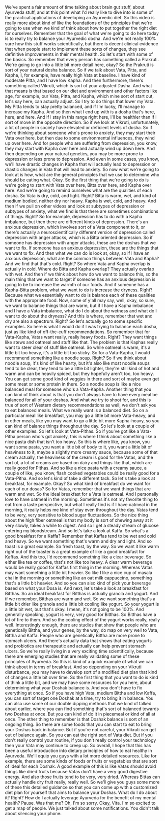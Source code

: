  We've spent a fair amount of time talking about brain gut stuff, about Ayurveda stuff, and at this point what I'd really like to dive into is some of the practical applications of developing an Ayurvedic diet. So this video is really more about kind of like the foundations of the principles that we're going to use when we kind of think about how to put together the right diet for ourselves. Remember that the goal of what we're going to do here today is to really try to balance your Ayurvedic dosha. And we're not really 100% sure how this stuff works scientifically, but there is decent clinical evidence that when people start to implement these sorts of changes, they see definitive improvements in their mental health. So let's start with some of the basics. So remember that every person has something called a Prakruti. We're going to go into a little bit more detail here, okay? So the Prakruti is sort of your natural dosha balance. So if we talk about Vata, Pitta, and Kapha, I, for example, have really high Vata at baseline. I have kind of moderate Pitta, and I have low Kapha. And then furthermore, there's something called Vikruti, which is sort of your adjusted Dasha. And what that means is that based on our diet and environment and other factors like age, for example, our Vata, Pitta, and Kapha, which mine sort of start out, let's say here, can actually adjust. So I try to do things that lower my Vata. My Pitta tends to stay pretty balanced, and if I'm lucky, I'll manage to increase my Kapha. And so then what I end up with is a dosha that's here, here, and here. And if I stay in this range right here, I'll be healthier than if I sort of move in the opposite direction. So if we look at Vikruti, unfortunately, a lot of people in society have elevated or deficient levels of dosha. So if we're thinking about someone who's prone to anxiety, they may start their Vata over here, but then due to some environmental influences, they wind up over here. And for people who are suffering from depression, you know, they may start with Kapha over here and actually wind up down here. And then depending on your natural genetics, you may be more prone to depression or less prone to depression. And even in some cases, you know, we'll have drastic changes in Kapha that will actually lead to depression or drastic changes in Vata that will lead to anxiety. So now what we're going to look at is how, what are the general principles that we use to determine who should be eating what. Okay. So the first thing that we're going to do is we're going to start with Vata over here, Bitta over here, and Kapha over here. And we're going to remind ourselves what are the qualities of each dosha. So Vata is dry, cold, and light. Right? Bitta is warm, wet, and kind of medium bodied, neither dry nor heavy. Kapha is wet, cold, and heavy. And then if we pull on other videos and look at subtypes of depression or subtypes of anxiety, what we find is that there are sometimes combinations of things. Right? So for example, depression has to do with a Kapha imbalance, but then there are different kinds of depression. There's an anxious depression, which involves sort of a Vata component to it, or there's actually a neuroscientifically different version of depression called depression with anger attacks, which is a Bitta oriented depression. So if someone has depression with anger attacks, these are the doshas that we want to fix. If someone has an anxious depression, these are the things that we want to fix. And then what we can do is look at, okay, so if I have an anxious depression, what are the common things between Vata and Kapha? And we find that that's cold. Right? So where Vata and Kapha overlap is actually in cold. Where do Bitta and Kapha overlap? They actually overlap with wet. And then if we think about how do we want to balance this, so the main thing that we want to target if someone has an anxious depression is going to be to increase the warmth of our foods. And if someone has a Kapha-Bitta problem, what we want to do is increase the dryness. Right? Because what we essentially want to do is balance each of these qualities with the appropriate food. Now, some of y'all may say, well, okay, so sure, we want to balance things that are warm, but if I have a Kapha imbalance and I have a Vata imbalance, what do I do about the wetness and what do I want to do about the dryness? And this is where, remember that wet and dry are also a spectrum. Right? So let's actually go to some specific examples. So here is what I would do if I was trying to balance each dosha, just as like kind of off-the-cuff recommendations. So remember that for Vata-Kapha, Vatas want really, really heavy foods. Right? They want things like stews and oatmeal and stuff like that. The problem is that Kaphas really want to steer clear of stuff like oatmeal. So while oatmeal is warm, it's a little bit too heavy, it's a little bit too sticky. So for a Vata-Kapha, I would recommend something like a noodle soup. Right? So if we think about noodle soup, it's kind of like hearty, but it's also like most noodle soups tend to be clear, they tend to be a little bit lighter, they're still kind of hot and warm and can be heavily spiced, but they hopefully aren't too, too heavy. You can get some good kind of veggies in there and sort of maybe even get some meat or some protein in there. So a noodle soup is like a nice balanced meal for someone who's a Vata-Kapha. Another thing that you can kind of think about is that you don't always have to have every meal be balanced for all of your doshas. And what we try to shoot for, and this is true of sort of Western dietary recommendations as well, we don't ask you to eat balanced meals. What we really want is a balanced diet. So on a particular meal like breakfast, you may go a little bit more Vata-heavy, and in other meals, like you may want to go a little bit more Kapha-heavy, so you can kind of balance things throughout the day. So let's look at a couple of other examples. So let's look at Vata-Pithas. So if you've got like a Vata-Pitha person who's got anxiety, this is where I think about something like a nice pasta dish that isn't too heavy. So this is where like, you know, you want some pasta, you want a little bit of body to it, you want a little bit of heaviness to it, maybe a slightly more creamy sauce, because some of that cream actually, the heaviness of the cream is good for the Vatas, and the sort of, a lot of creams are based on dairy and things like that, which are really good for Pithas. And so like a nice pasta with a creamy sauce, a couple of like, you know, flash cooked vegetables could be really good for a Vata-Pitha. And so let's kind of take a different tack. So let's take a look at breakfast, for example. Okay? So what kind of breakfast do we want for each of our dosas? So for Vatas, remember that we want things that are warm and wet. So the ideal breakfast for a Vata is oatmeal. And I personally love to have oatmeal in the morning. Sometimes it's not my favorite thing to eat from a taste perspective, but what I really find is if I have oatmeal in the morning, it really helps me kind of stay even throughout the day. Vatas tend to be very, very sensitive to blood sugar fluctuations. So the nice thing about the high fiber oatmeal is that my body is sort of chewing away at it very slowly, takes a while to digest. And so I get a steady stream of glucose entering my bloodstream. And so let's take a look at Kaffa. So what's a good breakfast for a Kaffa? Remember that Kaffas tend to be wet and cold and heavy. So we want something that's warm and dry and light. And so toast is a great example. So fresh toast, by the way. So we want it like warm right out of the toaster is a great example of like a good breakfast for Kaffas. And this too, I'd recommend something like a clear beverage. So either like tea or coffee, that's not like too heavy. A clear warm beverage would be really good for Kaffas first thing in the morning. Whereas Vatas may want something a little bit heavier. So like I like a nice cup of masala chai in the morning or something like an oat milk cappuccino, something that's a little bit heavier. And so you can also kind of pick your beverage based on what your Dosa is. And next, let's take a look at breakfast for Bitthas. So an ideal breakfast for Bitthas is actually granola and yogurt. And if we remember, Bitthas are warm and wet. So we want something that's a little bit drier like granola and a little bit cooling like yogurt. So your yogurt is a little bit wet, but that's okay. I mean, it's not going to be 100%. And generally speaking, yogurt is very, very good for Bitthas. So Bitthas have a lot of fire to them. And so the cooling effect of the yogurt works really, really well. Interestingly enough, there are studies that show that people who are genetically Bittha, and your genes, by the way, do map on very well to Vata, Bittha and Kaffa. People who are genetically Bittha are more prone to stomach ulcers. And there's actually data that shows that eating yogurts and probiotics are therapeutic and actually can help prevent stomach ulcers. So we're really living in a very exciting time scientifically, because there are emerging studies that are really validating some of these principles of Ayurveda. So this is kind of a quick example of what we can think about in terms of breakfast. And so depending on your Vikruti disturbance, you may have to develop sort of a modified diet plan that kind of changes a little bit over time. So the first thing that you want to do is kind of think a little bit, and we may have some resources for you here, about determining what your Doshak balance is. And you don't have to fix everything at once. So if you have high Vata, medium Bittha and low Kaffa, you can sort of target one Doshak at a time, try to bring it in balance. You can also use some of our double dipping methods that we kind of talked about earlier, where you can find something that's sort of balanced towards two Doshas at once. But you can kind of do it in piecemeal or kind of all at once. The other thing to remember is that Doshak balance is sort of an ongoing thing. So there are some foods that you can start to eat to bring your Doshas back in balance. But if you're not careful, your Vikruti can get out of balance again. So you can eat the right sort of Vata diet. But if you don't really control your routine, if you don't really control your technology then your Vata may continue to creep up. So overall, I hope that this has been a useful introduction into dietary principles of how to eat healthy in Ayurveda. We'll equip you guys with a lot more detailed resources. Like for example, there are some kinds of foods or fruits or vegetables that are sort of ideal for each Doshak. A good example of this is like Vatas should avoid things like dried fruits because Vatas don't have a very good digestive energy. And also those fruits tend to be very, very dried. Whereas Bittas can actually handle dry fruit really, really well. So we'll give you guys some more of these this detailed guidance so that you can come up with a customized diet plan for yourself that aims to balance your Doshas. What do I do about it? Right? How do I actually leverage Ayurveda for the benefit of my mental health? Pause. Was that me? Oh, I'm so sorry. Okay, Vita. I'm so excited to get a map of people. We just talked about some notifications. You didn't talk about silencing your phone.